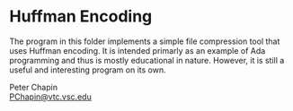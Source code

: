 
Huffman Encoding
================

The program in this folder implements a simple file compression tool that uses Huffman encoding.
It is intended primarly as an example of Ada programming and thus is mostly educational in
nature. However, it is still a useful and interesting program on its own.

Peter Chapin  
PChapin@vtc.vsc.edu
